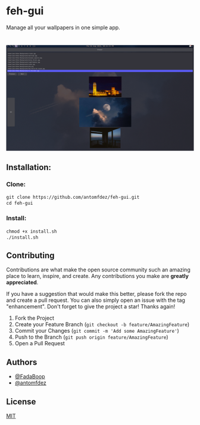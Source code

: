 
# feh-gui

Manage all your wallpapers in one simple app.

#
![App Screenshot](https://github.com/antomfdez/feh-gui/blob/main/ex.png)

## Installation:
### Clone:
```
git clone https://github.com/antomfdez/feh-gui.git
cd feh-gui
```
### Install:
```
chmod +x install.sh
./install.sh
```

<!-- CONTRIBUTING -->
## Contributing

Contributions are what make the open source community such an amazing place to learn, inspire, and create. Any contributions you make are **greatly appreciated**.

If you have a suggestion that would make this better, please fork the repo and create a pull request. You can also simply open an issue with the tag "enhancement".
Don't forget to give the project a star! Thanks again!

1. Fork the Project
2. Create your Feature Branch (`git checkout -b feature/AmazingFeature`)
3. Commit your Changes (`git commit -m 'Add some AmazingFeature'`)
4. Push to the Branch (`git push origin feature/AmazingFeature`)
5. Open a Pull Request

## Authors

- [@FadaBoop](https://www.github.com/FadaBoop)
- [@antomfdez](https://www.github.com/antomfdez)

## License

[MIT](https://choosealicense.com/licenses/mit/)
